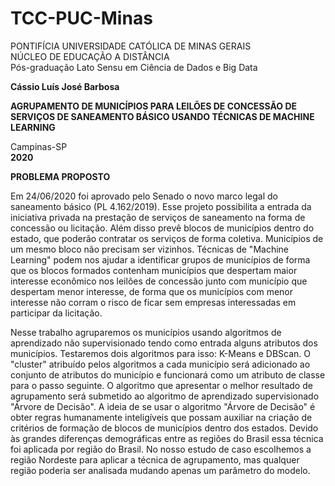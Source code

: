 # TCC-PUC-Minas

PONTIFÍCIA UNIVERSIDADE CATÓLICA DE MINAS GERAIS  
NÚCLEO DE EDUCAÇÃO A DISTÂNCIA  
Pós-graduação Lato Sensu em Ciência de Dados e Big Data  

**Cássio Luís José Barbosa**

**AGRUPAMENTO DE MUNICÍPIOS PARA LEILÕES DE CONCESSÃO DE SERVIÇOS DE SANEAMENTO BÁSICO USANDO TÉCNICAS DE MACHINE LEARNING**

Campinas-SP  
**2020**

**PROBLEMA PROPOSTO**  

Em 24/06/2020 foi aprovado pelo Senado o novo marco legal do saneamento básico (PL 4.162/2019). Esse projeto possibilita a entrada da iniciativa privada na prestação de serviços de saneamento na forma de concessão ou licitação. Além disso prevê blocos de municípios dentro do estado, que poderão contratar os serviços de forma coletiva. Municípios de um mesmo bloco não precisam ser vizinhos. Técnicas de  "Machine Learning" podem nos ajudar a identificar grupos de municípios de forma que os blocos formados contenham municípios que despertam maior interesse econômico nos leilões de concessão junto com município que despertam menor interesse, de forma que os municípios com menor interesse não corram o risco de ficar sem empresas interessadas em participar da licitação.  

Nesse trabalho agruparemos os municípios usando algoritmos de aprendizado não supervisionado tendo como entrada alguns atributos dos municípios. Testaremos dois algoritmos para isso: K-Means e DBScan. O "cluster" atribuído pelos algoritmos a cada município será adicionado ao conjunto de atributos do município e funcionará como um atributo de classe para o passo seguinte. O algoritmo que apresentar o melhor resultado de agrupamento será submetido ao algoritmo de aprendizado supervisionado "Árvore de Decisão". A ideia de se usar o algoritmo "Árvore de Decisão" é obter regras humanamente inteligíveis que possam auxiliar na criação de  critérios de formação de blocos de municípios dentro dos estados. Devido às grandes diferenças demográficas entre as regiões do Brasil essa técnica foi aplicada por região do Brasil. No nosso estudo de caso escolhemos a região Nordeste para aplicar a técnica de agrupamento, mas qualquer região poderia ser analisada mudando apenas um parâmetro do modelo.


